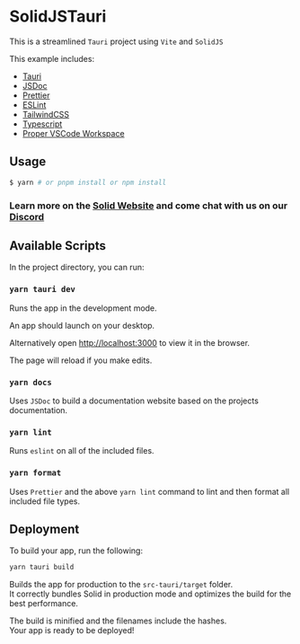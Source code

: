 # SolidJSTauri

This  is a streamlined `Tauri` project using `Vite` and `SolidJS`

This example includes:

- [Tauri](https://tauri.app/)
- [JSDoc](https://jsdoc.app/)
- [Prettier](https://prettier.io/)
- [ESLint](https://eslint.org/)
- [TailwindCSS](https://tailwindcss.com/)
- [Typescript](https://www.typescriptlang.org/)
- [Proper VSCode Workspace](./my-app/example.code-workspace)

## Usage

```bash
$ yarn # or pnpm install or npm install
```

### Learn more on the [Solid Website](https://solidjs.com) and come chat with us on our [Discord](https://discord.com/invite/solidjs)

## Available Scripts

In the project directory, you can run:

### `yarn tauri dev`

Runs the app in the development mode.<br>

An app should launch on your desktop.

Alternatively open [http://localhost:3000](http://localhost:3000) to view it in the browser.

The page will reload if you make edits.<br>

### `yarn docs`

Uses `JSDoc` to build a documentation website based on the projects documentation.

### `yarn lint`

Runs `eslint` on all of the included files.

### `yarn format`

Uses `Prettier` and the above `yarn lint` command to lint and then format all included file types.

## Deployment

To build your app, run the following:

```bash
yarn tauri build
```

Builds the app for production to the `src-tauri/target` folder.<br>
It correctly bundles Solid in production mode and optimizes the build for the best performance.

The build is minified and the filenames include the hashes.<br>
Your app is ready to be deployed!
